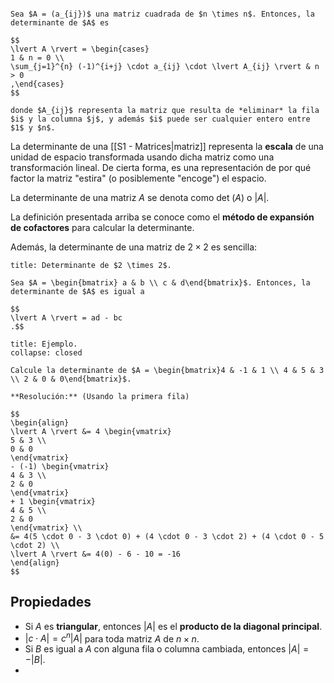 ```ad-definition

Sea $A = (a_{ij})$ una matriz cuadrada de $n \times n$. Entonces, la determinante de $A$ es

$$
\lvert A \rvert = \begin{cases}
1 & n = 0 \\
\sum_{j=1}^{n} (-1)^{i+j} \cdot a_{ij} \cdot \lvert A_{ij} \rvert & n > 0
,\end{cases}
$$

donde $A_{ij}$ representa la matriz que resulta de *eliminar* la fila $i$ y la columna $j$, y además $i$ puede ser cualquier entero entre $1$ y $n$.

```

La determinante de una [[S1 - Matrices|matriz]] representa la **escala** de una unidad de espacio transformada usando dicha matriz como una transformación lineal. De cierta forma, es una representación de por qué factor la matriz "estira" (o posiblemente "encoge") el espacio.

La determinante de una matriz $A$ se denota como $\det\!\left( A \right)$ o $\lvert A \rvert$.

La definición presentada arriba se conoce como el **método de expansión de cofactores** para calcular la determinante.

Además, la determinante de una matriz de $2 \times 2$ es sencilla:

```ad-proposition
title: Determinante de $2 \times 2$.

Sea $A = \begin{bmatrix} a & b \\ c & d\end{bmatrix}$. Entonces, la determinante de $A$ es igual a

$$
\lvert A \rvert = ad - bc
.$$

```

```ad-example
title: Ejemplo.
collapse: closed

Calcule la determinante de $A = \begin{bmatrix}4 & -1 & 1 \\ 4 & 5 & 3 \\ 2 & 0 & 0\end{bmatrix}$.

**Resolución:** (Usando la primera fila)

$$
\begin{align}
\lvert A \rvert &= 4 \begin{vmatrix}
5 & 3 \\
0 & 0
\end{vmatrix}
- (-1) \begin{vmatrix}
4 & 3 \\
2 & 0
\end{vmatrix}
+ 1 \begin{vmatrix}
4 & 5 \\
2 & 0
\end{vmatrix} \\
&= 4(5 \cdot 0 - 3 \cdot 0) + (4 \cdot 0 - 3 \cdot 2) + (4 \cdot 0 - 5 \cdot 2) \\
\lvert A \rvert &= 4(0) - 6 - 10 = -16
\end{align}
$$

```

## Propiedades

- Si $A$ es **triangular**, entonces $\lvert A \rvert$ es el **producto de la diagonal principal**.
- $\lvert c \cdot A \rvert = c^{n}\lvert A \rvert$ para toda matriz $A$ de $n \times n$.
- Si $B$ es igual a $A$ con alguna fila o columna cambiada, entonces $\lvert A \rvert = -\lvert B \rvert$.
- 